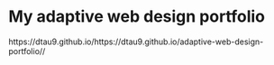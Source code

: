# 
<h1>My adaptive web design portfolio</h1>
https://dtau9.github.io/https://dtau9.github.io/adaptive-web-design-portfolio//
